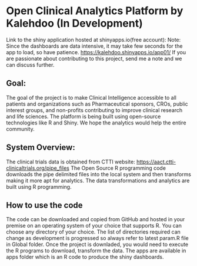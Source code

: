 # Open Clinical Analytics Platform by Kalehdoo (In Development)
Link to the shiny application hosted at shinyapps.io(free account):
Note: Since the dashboards are data intensive, it may take few seconds for the app to load, so have patience.
https://kalehdoo.shinyapps.io/app01/
If you are passionate about contributing to this project, send me a note and we can discuss further.

## Goal: 
The goal of the project is to make Clinical Intelligence accessible to all patients and organizations such as Pharmaceutical sponsors, CROs, public interest groups, and non-profits contributing to improve clinical research and life sciences. 
The platform is being built using open-source technologies like R and Shiny. 
We hope the analytics would help the entire community.

## System Overview:
The clinical trials data is obtained from CTTI website: https://aact.ctti-clinicaltrials.org/pipe_files
The Open Source R programming code downloads the pipe delimited files into the local system and then transforms making it more apt for analytics. The data transformations and analytics are built using R programming.

## How to use the code
The code can be downloaded and copied from GitHub and hosted in your premise on an operating system of your choice that supports R.
You can choose any directory of your choice. The list of directories required can change as development is progressed so always refer to latest param.R file in Global folder.
Once the project is downladed, you would need to execute the R programs to download, transform the data.
The apps are available in apps folder which is an R code to produce the shiny dashboards.






